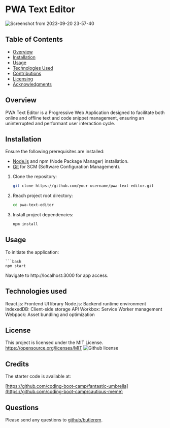 # PWA Text Editor

![Screenshot from 2023-09-20 23-57-40](https://github.com/butlerem/PWA-Text-Editor/assets/130527417/bfc01727-caa6-44b0-ae37-7fca81630477)

## Table of Contents

- [Overview](#overview)
- [Installation](#installation)
- [Usage](#usage)
- [Technologies Used](#technologies-used)
- [Contributions](#contributions)
- [Licensing](#licensing)
- [Acknowledgments](#acknowledgments)

## Overview

PWA Text Editor is a Progressive Web Application designed to facilitate both online and offline text and code snippet management, ensuring an uninterrupted and performant user interaction cycle.

## Installation

Ensure the following prerequisites are installed:

- [Node.js](https://nodejs.org/) and npm (Node Package Manager) installation.
- [Git](https://git-scm.com/) for SCM (Software Configuration Management).

1. Clone the repository:

    ```bash
    git clone https://github.com/your-username/pwa-text-editor.git
    ```

2. Reach project root directory:

    ```bash
    cd pwa-text-editor
    ```

3. Install project dependencies:

    ```bash
    npm install
    ```
## Usage

To initiate the application:

    ```bash
    npm start
    
Navigate to http://localhost:3000 for app access.

## Technologies used

React.js: Frontend UI library
Node.js: Backend runtime environment
IndexedDB: Client-side storage API
Workbox: Service Worker management
Webpack: Asset bundling and optimization

## License
This project is licensed under the MIT License.
https://opensource.org/licenses/MIT
![Github license](https://img.shields.io/badge/license-MIT-blue.svg)

## Credits

The starter code is available at:

[https://github.com/coding-boot-camp/fantastic-umbrella](https://github.com/coding-boot-camp/cautious-meme)
 
## Questions
Please send any questions to [github/butlerem](https://github.com/butlerem).
